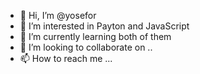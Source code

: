 - 👋 Hi, I’m @yosefor
- 👀 I’m interested in Payton and JavaScript
- 🌱 I’m currently learning both of them
- 💞️ I’m looking to collaborate on ..
- 📫 How to reach me ...

<!---
yosefor/yosefor is a ✨ special ✨ repository because its `README.md` (this file) appears on your GitHub profile.
You can click the Preview link to take a look at your changes.
--->
